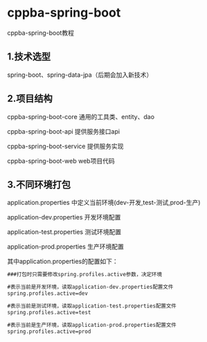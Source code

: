 # cppba-spring-boot
cppba-spring-boot教程

## 1.技术选型
spring-boot、spring-data-jpa（后期会加入新技术）

## 2.项目结构
cppba-spring-boot-core 通用的工具类、entity、dao

cppba-spring-boot-api  提供服务接口api

cppba-spring-boot-service  提供服务实现

cppba-spring-boot-web  web项目代码

## 3.不同环境打包
application.properties 中定义当前环境(dev-开发,test-测试,prod-生产)

application-dev.properties 开发环境配置

application-test.properties 测试环境配置

application-prod.properties 生产环境配置

其中application.properties的配置如下：
```xml
###打包时只需要修改spring.profiles.active参数，决定环境

#表示当前是开发环境，读取application-dev.properties配置文件
spring.profiles.active=dev

#表示当前是测试环境，读取application-test.properties配置文件
spring.profiles.active=test

#表示当前是生产环境，读取application-prod.properties配置文件
spring.profiles.active=prod
```
